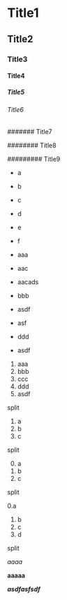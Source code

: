 
# Title1

## Title2

### Title3

#### Title4

##### Title5

###### Title6

####### Title7

######## Title8

######### Title9

 - a
 - b
 - c

 - d
 - e
 - f

 - aaa
  - aac
  - aacads
 - bbb
  - asdf
  - asf
 - ddd
  - asdf

 1. aaa
 2. bbb
  1. ccc
  2. ddd
 3. asdf

 split

 1. a
 2. b
 3. c

 split

 0. a
 1. b
 2. c

 split

0.a
1. b
2. c
3. d

split

*aaaa*

**aaaaa**

***asdfasfsdf***





